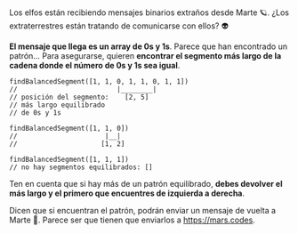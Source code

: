 Los elfos están recibiendo mensajes binarios extraños desde Marte 🪐. ¿Los extraterrestres están tratando de comunicarse con ellos? 👽

**El mensaje que llega es un array de 0s y 1s**. Parece que han encontrado un patrón… Para asegurarse, quieren **encontrar el segmento más largo de la cadena donde el número de 0s y 1s sea igual**.

```
findBalancedSegment([1, 1, 0, 1, 1, 0, 1, 1])
//                         |________|
// posición del segmento:    [2, 5]
// más largo equilibrado
// de 0s y 1s

findBalancedSegment([1, 1, 0])
//                      |__|
//                     [1, 2]

findBalancedSegment([1, 1, 1])
// no hay segmentos equilibrados: []
```

Ten en cuenta que si hay más de un patrón equilibrado, **debes devolver el más largo y el primero que encuentres de izquierda a derecha**.

Dicen que si encuentran el patrón, podrán enviar un mensaje de vuelta a Marte 🚀. Parece ser que tienen que enviarlos a https://mars.codes.